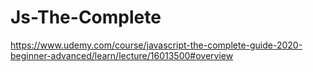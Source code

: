 # Js-The-Complete
https://www.udemy.com/course/javascript-the-complete-guide-2020-beginner-advanced/learn/lecture/16013500#overview
